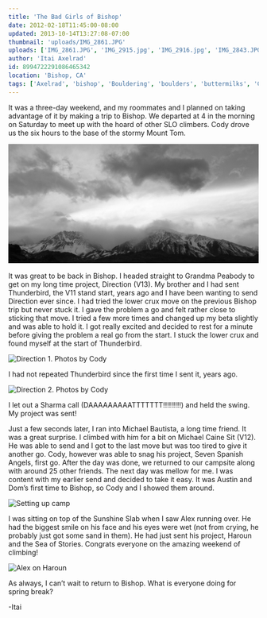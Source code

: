 ```yaml
---
title: 'The Bad Girls of Bishop'
date: 2012-02-18T11:45:00-08:00
updated: 2013-10-14T13:27:08-07:00
thumbnail: 'uploads/IMG_2861.JPG'
uploads: ['IMG_2861.JPG', 'IMG_2915.jpg', 'IMG_2916.jpg', 'IMG_2843.JPG', 'IMG_2784.jpg']
author: 'Itai Axelrad'
id: 8994722291086465342
location: 'Bishop, CA'
tags: ['Axelrad', 'bishop', 'Bouldering', 'boulders', 'buttermilks', 'California']
---
```


It was a three-day weekend, and my roommates and I planned on taking advantage of it by making a trip to Bishop. We departed at 4 in the morning on Saturday to meet up with the hoard of other SLO climbers. Cody drove us the six hours to the base of the stormy Mount Tom.

![](uploads/IMG_2861.JPG)

It was great to be back in Bishop. I headed straight to Grandma Peabody to get on my long time project, Direction (V13). My brother and I had sent Thunderbird, the V11 stand start, years ago and I have been wanting to send Direction ever since. I had tried the lower crux move on the previous Bishop trip but never stuck it. I gave the problem a go and felt rather close to sticking that move. I tried a few more times and changed up my beta slightly and was able to hold it. I got really excited and decided to rest for a minute before giving the problem a real go from the start. I stuck the lower crux and found myself at the start of Thunderbird.

![Direction 1. Photos by Cody](uploads/IMG_2915.jpg)

I had not repeated Thunderbird since the first time I sent it, years ago.

![Direction 2. Photos by Cody](uploads/IMG_2916.jpg)

I let out a Sharma call (DAAAAAAAAATTTTTTT!!!!!!!!!) and held the swing. My project was sent!

Just a few seconds later, I ran into Michael Bautista, a long time friend. It was a great surprise. I climbed with him for a bit on Michael Caine Sit (V12). He was able to send and I got to the last move but was too tired to give it another go. Cody, however was able to snag his project, Seven Spanish Angels, first go. After the day was done, we returned to our campsite along with around 25 other friends. The next day was mellow for me. I was content with my earlier send and decided to take it easy. It was Austin and Dom’s first time to Bishop, so Cody and I showed them around.

![Setting up camp](uploads/IMG_2843.JPG)

I was sitting on top of the Sunshine Slab when I saw Alex running over. He had the biggest smile on his face and his eyes were wet (not from crying, he probably just got some sand in them). He had just sent his project, Haroun and the Sea of Stories.
Congrats everyone on the amazing weekend of climbing!

![Alex on Haroun](uploads/IMG_2784.jpg)

As always, I can’t wait to return to Bishop. What is everyone doing for spring break?

-Itai
